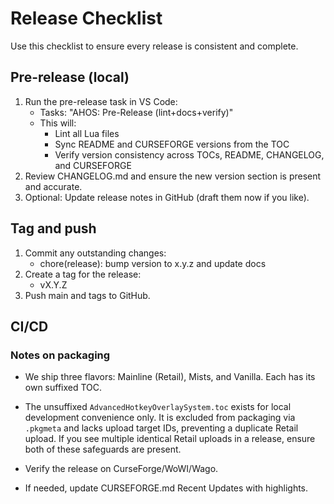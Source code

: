 # Release Checklist

Use this checklist to ensure every release is consistent and complete.

## Pre-release (local)

1. Run the pre-release task in VS Code:
   - Tasks: "AHOS: Pre-Release (lint+docs+verify)"
   - This will:
     - Lint all Lua files
     - Sync README and CURSEFORGE versions from the TOC
     - Verify version consistency across TOCs, README, CHANGELOG, and CURSEFORGE
2. Review CHANGELOG.md and ensure the new version section is present and accurate.
3. Optional: Update release notes in GitHub (draft them now if you like).

## Tag and push

1. Commit any outstanding changes:
   - chore(release): bump version to x.y.z and update docs
2. Create a tag for the release:
   - vX.Y.Z
3. Push main and tags to GitHub.

## CI/CD


### Notes on packaging

- We ship three flavors: Mainline (Retail), Mists, and Vanilla. Each has its own suffixed TOC.
- The unsuffixed `AdvancedHotkeyOverlaySystem.toc` exists for local development convenience only.
   It is excluded from packaging via `.pkgmeta` and lacks upload target IDs, preventing a duplicate
   Retail upload. If you see multiple identical Retail uploads in a release, ensure both of these
   safeguards are present.

- Verify the release on CurseForge/WoWI/Wago.
- If needed, update CURSEFORGE.md Recent Updates with highlights.
